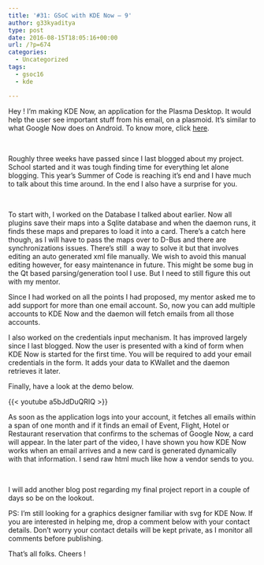 ```yaml
---
title: '#31: GSoC with KDE Now – 9'
author: g33kyaditya
type: post
date: 2016-08-15T18:05:16+00:00
url: /?p=674
categories:
  - Uncategorized
tags:
  - gsoc16
  - kde

---
```

Hey ! I’m making KDE Now, an application for the Plasma Desktop. It would help the user see important stuff from his email, on a plasmoid. It’s similar to what Google Now does on Android. To know more, click [here][1].

&nbsp;

Roughly three weeks have passed since I last blogged about my project. School started and it was tough finding time for everything let alone blogging. This year&#8217;s Summer of Code is reaching it&#8217;s end and I have much to talk about this time around. In the end I also have a surprise for you.

&nbsp;

To start with, I worked on the Database I talked about earlier. Now all plugins save their maps into a Sqlite database and when the daemon runs, it finds these maps and prepares to load it into a card. There&#8217;s a catch here though, as I will have to pass the maps over to D-Bus and there are synchronizations issues. There&#8217;s still  a way to solve it but that involves editing an auto generated xml file manually. We wish to avoid this manual editing however, for easy maintenance in future. This might be some bug in the Qt based parsing/generation tool I use. But I need to still figure this out with my mentor.

Since I had worked on all the points I had proposed, my mentor asked me to add support for more than one email account. So, now you can add multiple accounts to KDE Now and the daemon will fetch emails from all those accounts.

I also worked on the credentials input mechanism. It has improved largely since I last blogged. Now the user is presented with a kind of form when KDE Now is started for the first time. You will be required to add your email credentials in the form. It adds your data to KWallet and the daemon retrieves it later.

Finally, have a look at the demo below.

{{< youtube a5bJdDuQRIQ >}}

As soon as the application logs into your account, it fetches all emails within a span of one month and if it finds an email of Event, Flight, Hotel or Restaurant reservation that confirms to the schemas of Google Now, a card will appear. In the later part of the video, I have shown you how KDE Now works when an email arrives and a new card is generated dynamically with that information. I send raw html much like how a vendor sends to you.

&nbsp;

I will add another blog post regarding my final project report in a couple of days so be on the lookout.

PS: I&#8217;m still looking for a graphics designer familiar with svg for KDE Now. If you are interested in helping me, drop a comment below with your contact details. Don&#8217;t worry your contact details will be kept private, as I monitor all comments before publishing.

That&#8217;s all folks. Cheers !

 [1]: https://g33kyaditya.wordpress.com/2016/04/23/21-google-summer-of-code-2016/